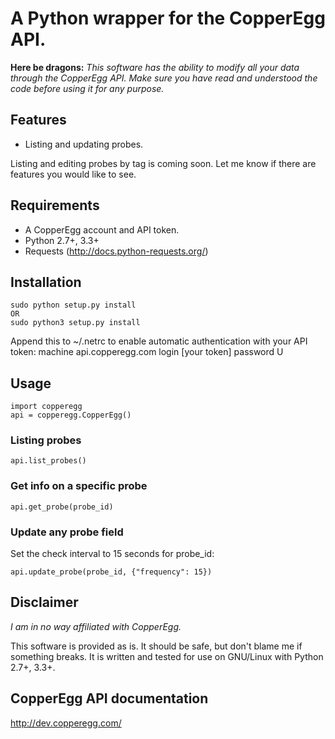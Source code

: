 # A Python wrapper for the CopperEgg API.

**Here be dragons:**
*This software has the ability to modify all your data through the CopperEgg API.
Make sure you have read and understood the code before using it for any purpose.*

## Features

- Listing and updating probes.

Listing and editing probes by tag is coming soon.
Let me know if there are features you would like to see.

## Requirements
- A CopperEgg account and API token.
- Python 2.7+, 3.3+
- Requests (http://docs.python-requests.org/)

## Installation

    sudo python setup.py install
    OR
	sudo python3 setup.py install

Append this to ~/.netrc to enable automatic authentication with your API token:
	machine api.copperegg.com login [your token] password U

## Usage

	import copperegg
	api = copperegg.CopperEgg()

### Listing probes

	api.list_probes()

### Get info on a specific probe

	api.get_probe(probe_id)

### Update any probe field
Set the check interval to 15 seconds for probe_id:

	api.update_probe(probe_id, {"frequency": 15})

## Disclaimer
*I am in no way affiliated with CopperEgg.*

This software is provided as is.
It should be safe, but don't blame me if something breaks.
It is written and tested for use on GNU/Linux with Python 2.7+, 3.3+.

## CopperEgg API documentation
http://dev.copperegg.com/
